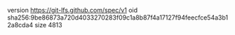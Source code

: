 version https://git-lfs.github.com/spec/v1
oid sha256:9be86873a720d4033270283f09c1a8b87f4a17127f94feecfce54a3b12a8cda4
size 4813
